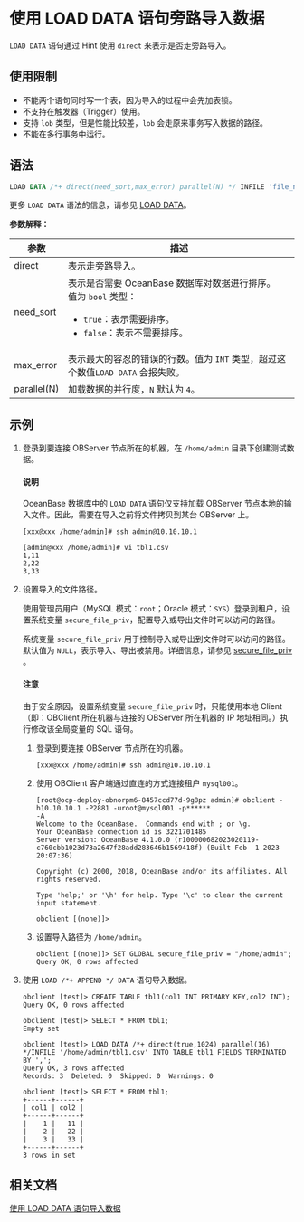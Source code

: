 # 使用 LOAD DATA 语句旁路导入数据

`LOAD DATA` 语句通过 Hint 使用 `direct` 来表示是否走旁路导入。

## 使用限制

* 不能两个语句同时写一个表，因为导入的过程中会先加表锁。
* 不支持在触发器（Trigger）使用。
* 支持 `lob` 类型，但是性能比较差，`lob` 会走原来事务写入数据的路径。
* 不能在多行事务中运行。

## 语法

```sql
LOAD DATA /*+ direct(need_sort,max_error) parallel(N) */ INFILE 'file_name' ...
```

更多 `LOAD DATA` 语法的信息，请参见 [LOAD DATA](../../7.reference/4.development-reference/1.sql-syntax/2.common-tenant-of-mysql-mode/6.sql-statement-of-mysql-mode/59.load-data-of-mysql-mode.md)。

**参数解释：**

|参数|描述|
|------|------|
| direct | 表示走旁路导入。|
| need_sort | 表示是否需要 OceanBase 数据库对数据进行排序。</br>值为 `bool` 类型：<ul><li>`true`：表示需要排序。</li><li>`false`：表示不需要排序。</li></ul>|
| max_error | 表示最大的容忍的错误的行数。值为 `INT` 类型，超过这个数值`LOAD DATA` 会报失败。|
| parallel(N) | 加载数据的并行度，`N` 默认为 `4`。|

## 示例

1. 登录到要连接 OBServer 节点所在的机器，在 `/home/admin` 目录下创建测试数据。

    <main id="notice" type='explain'>
    <h4>说明</h4>
    <p>OceanBase 数据库中的 <code>LOAD DATA</code> 语句仅支持加载 OBServer 节点本地的输入文件。因此，需要在导入之前将文件拷贝到某台 OBServer 上。</p>
    </main>

    ```shell
    [xxx@xxx /home/admin]# ssh admin@10.10.10.1

    [admin@xxx /home/admin]# vi tbl1.csv
    1,11
    2,22
    3,33
    ```

2. 设置导入的文件路径。

    使用管理员用户（MySQL 模式：`root`；Oracle 模式：`SYS`）登录到租户，设置系统变量 `secure_file_priv`，配置导入或导出文件时可以访问的路径。

    系统变量 `secure_file_priv` 用于控制导入或导出到文件时可以访问的路径。默认值为 `NULL`，表示导入、导出被禁用。详细信息，请参见 [secure_file_priv](../../7.reference/8.configuration-items-and-system-variables/2.system-variable/3.global-system-variable/115.secure_file_priv-global.md) 。

    <main id="notice" type='notice'>
      <h4>注意</h4>
      <p>由于安全原因，设置系统变量 <code>secure_file_priv</code> 时，只能使用本地 Client （即：OBClient 所在机器与连接的 OBServer 所在机器的 IP 地址相同。）执行修改该全局变量的 SQL 语句。</p>
    </main>

    1. 登录到要连接 OBServer 节点所在的机器。

        ```shell
        [xxx@xxx /home/admin]# ssh admin@10.10.10.1
        ```

    2. 使用 OBClient 客户端通过直连的方式连接租户 `mysql001`。

        ```shell
        [root@ocp-deploy-obnorpm6-8457ccd77d-9g8pz admin]# obclient -h10.10.10.1 -P2881 -uroot@mysql001 -p******
        -A
        Welcome to the OceanBase.  Commands end with ; or \g.
        Your OceanBase connection id is 3221701485
        Server version: OceanBase 4.1.0.0 (r100000682023020119-c760cbb1023d73a2647f28add283646b1569418f) (Built Feb  1 2023 20:07:36)

        Copyright (c) 2000, 2018, OceanBase and/or its affiliates. All rights reserved.

        Type 'help;' or '\h' for help. Type '\c' to clear the current input statement.

        obclient [(none)]>
        ```

    3. 设置导入路径为 `/home/admin`。

        ```shell
        obclient [(none)]> SET GLOBAL secure_file_priv = "/home/admin";
        Query OK, 0 rows affected
        ```

3. 使用 `LOAD /*+ APPEND */ DATA` 语句导入数据。

    ```shell
    obclient [test]> CREATE TABLE tbl1(col1 INT PRIMARY KEY,col2 INT);
    Query OK, 0 rows affected

    obclient [test]> SELECT * FROM tbl1;
    Empty set

    obclient [test]> LOAD DATA /*+ direct(true,1024) parallel(16) */INFILE '/home/admin/tbl1.csv' INTO TABLE tbl1 FIELDS TERMINATED BY ',';
    Query OK, 3 rows affected
    Records: 3  Deleted: 0  Skipped: 0  Warnings: 0

    obclient [test]> SELECT * FROM tbl1;
    +------+------+
    | col1 | col2 |
    +------+------+
    |    1 |   11 |
    |    2 |   22 |
    |    3 |   33 |
    +------+------+
    3 rows in set
    ```

## 相关文档

[使用 LOAD DATA 语句导入数据](../7.migrate-data-from-csv-file-to-oceanbase-database/2.use-the-load-command-to-load-the-csv-data-file-to-the-oceanbase-database.md)
